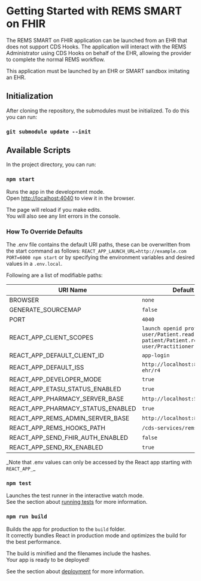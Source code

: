 # Getting Started with REMS SMART on FHIR

The REMS SMART on FHIR application can be launched from an EHR that does not support CDS Hooks. The application will interact with the REMS Administrator using CDS Hooks on behalf of the EHR, allowing the provider to complete the normal REMS workflow.

This application must be launched by an EHR or SMART sandbox imitating an EHR.

## Initialization

After cloning the repository, the submodules must be initialized. To do this you can run:

### `git submodule update --init`

## Available Scripts

In the project directory, you can run:

### `npm start`

Runs the app in the development mode.\
Open [http://localhost:4040](http://localhost:4040) to view it in the browser.

The page will reload if you make edits.\
You will also see any lint errors in the console.

### How To Override Defaults

The .env file contains the default URI paths, these can be overwritten from the start command as follows:
`REACT_APP_LAUNCH_URL=http://example.com PORT=6000 npm start` or by specifying the environment variables and desired values in a `.env.local`.

Following are a list of modifiable paths:

| URI Name                          | Default                                                                               |
| --------------------------------- | ------------------------------------------------------------------------------------- |
| BROWSER                           | `none`                                                                                |
| GENERATE_SOURCEMAP                | `false`                                                                               |
| PORT                              | `4040`                                                                                |
| REACT_APP_CLIENT_SCOPES           | `launch openid profile user/Patient.read patient/Patient.read user/Practitioner.read` |
| REACT_APP_DEFAULT_CLIENT_ID       | `app-login`                                                                           |
| REACT_APP_DEFAULT_ISS             | `http://localhost:8080/test-ehr/r4`                                                   |
| REACT_APP_DEVELOPER_MODE          | `true`                                                                                |
| REACT_APP_ETASU_STATUS_ENABLED    | `true`                                                                                |
| REACT_APP_PHARMACY_SERVER_BASE    | `http://localhost:5051`                                                               |
| REACT_APP_PHARMACY_STATUS_ENABLED | `true`                                                                                |
| REACT_APP_REMS_ADMIN_SERVER_BASE  | `http://localhost:8090`                                                               |
| REACT_APP_REMS_HOOKS_PATH         | `/cds-services/rems-`                                                                 |
| REACT_APP_SEND_FHIR_AUTH_ENABLED  | `false`                                                                               |
| REACT_APP_SEND_RX_ENABLED         | `true`                                                                                |

_Note that .env values can only be accessed by the React app starting with `REACT_APP_`\_

### `npm test`

Launches the test runner in the interactive watch mode.\
See the section about [running tests](https://create-react-app.dev/docs/running-tests/) for more information.

### `npm run build`

Builds the app for production to the `build` folder.\
It correctly bundles React in production mode and optimizes the build for the best performance.

The build is minified and the filenames include the hashes.\
Your app is ready to be deployed!

See the section about [deployment](https://create-react-app.dev/docs/deployment/) for more information.
